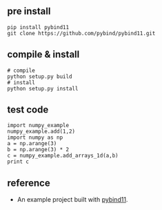 
## pre install 
```
pip install pybind11
git clone https://github.com/pybind/pybind11.git 
```

## compile & install
```
# compile
python setup.py build
# install
python setup.py install

```

## test code
```
import numpy_example
numpy_example.add(1,2)
import numpy as np
a = np.arange(3)
b = np.arange(3) * 2
c = numpy_example.add_arrays_1d(a,b)
print c
```

## reference 
* An example project built with [pybind11](https://github.com/pybind/pybind11).
